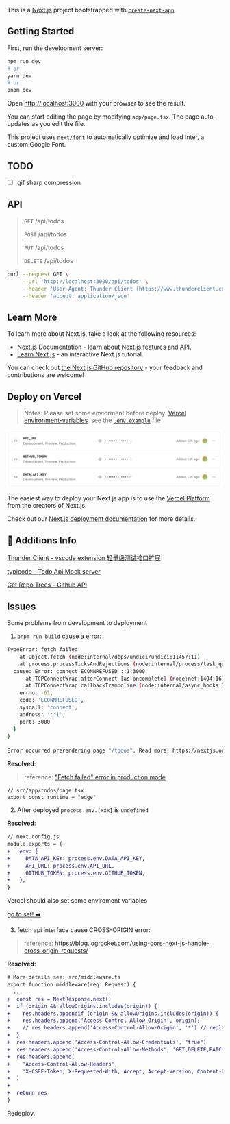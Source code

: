 This is a [Next.js](https://nextjs.org/) project bootstrapped with [`create-next-app`](https://github.com/vercel/next.js/tree/canary/packages/create-next-app).

## Getting Started

First, run the development server:

```bash
npm run dev
# or
yarn dev
# or
pnpm dev
```

Open [http://localhost:3000](http://localhost:3000) with your browser to see the result.

You can start editing the page by modifying `app/page.tsx`. The page auto-updates as you edit the file.

This project uses [`next/font`](https://nextjs.org/docs/basic-features/font-optimization) to automatically optimize and load Inter, a custom Google Font.

## TODO

- [ ] gif sharp compression

## API

> `GET` /api/todos
>
> `POST` /api/todos
>
> `PUT` /api/todos
>
> `DELETE` /api/todos

```sh
curl --request GET \
     --url 'http://localhost:3000/api/todos' \
     --header 'User-Agent: Thunder Client (https://www.thunderclient.com)' \
     --header 'accept: application/json'
```

## Learn More

To learn more about Next.js, take a look at the following resources:

- [Next.js Documentation](https://nextjs.org/docs) - learn about Next.js features and API.
- [Learn Next.js](https://nextjs.org/learn) - an interactive Next.js tutorial.

You can check out [the Next.js GitHub repository](https://github.com/vercel/next.js/) - your feedback and contributions are welcome!

## Deploy on Vercel

> Notes: Please set some enviorment before deploy. [Vercel environment-variables](https://vercel.com/mrzhouzh/next-restful-api/settings/environment-variables). see the [`.env.example`](./.env.example) file

![screenshot](./public/images/screenshot.png)

The easiest way to deploy your Next.js app is to use the [Vercel Platform](https://vercel.com/new?utm_medium=default-template&filter=next.js&utm_source=create-next-app&utm_campaign=create-next-app-readme) from the creators of Next.js.

Check out our [Next.js deployment documentation](https://nextjs.org/docs/deployment) for more details.

## 📝 Additions Info

[Thunder Client - vscode extension 轻量级测试接口扩展](https://marketplace.visualstudio.com/items?itemName=rangav.vscode-thunder-client)

[typicode - Todo Api Mock server](https://jsonplaceholder.typicode.com/)

[Get Repo Trees - Github API](https://docs.github.com/en/rest/git/trees?apiVersion=2022-11-28#get-a-tree)

## Issues

Some problems from development to deployment

1. `pnpm run build` cause a error:

```sh
TypeError: fetch failed
    at Object.fetch (node:internal/deps/undici/undici:11457:11)
    at process.processTicksAndRejections (node:internal/process/task_queues:95:5) {
  cause: Error: connect ECONNREFUSED ::1:3000
      at TCPConnectWrap.afterConnect [as oncomplete] (node:net:1494:16)
      at TCPConnectWrap.callbackTrampoline (node:internal/async_hooks:130:17) {
    errno: -61,
    code: 'ECONNREFUSED',
    syscall: 'connect',
    address: '::1',
    port: 3000
  }
}

Error occurred prerendering page "/todos". Read more: https://nextjs.org/docs/messages/prerender-error
```

**Resolved**:

> reference: ["Fetch failed" error in production mode](https://github.com/vercel/next.js/issues/49578)

```tsx
// src/app/todos/page.tsx
export const runtime = "edge"
```

2. After deployed `process.env.[xxx]` is `undefined`

**Resolved**:

```diff
// next.config.js
module.exports = {
+   env: {
+     DATA_API_KEY: process.env.DATA_API_KEY,
+     API_URL: process.env.API_URL,
+     GITHUB_TOKEN: process.env.GITHUB_TOKEN,
+   },
}
```

Vercel should also set some enviroment variables

[go to set! ➡️](https://vercel.com/mrzhouzh/next-restful-api/settings/environment-variables)

3. fetch api interface cause CROSS-ORIGIN error:

> reference: https://blog.logrocket.com/using-cors-next-js-handle-cross-origin-requests/

**Resolved**:

```diff
# More details see: src/middleware.ts
export function middleware(req: Request) {
  ...
+  const res = NextResponse.next()
+  if (origin && allowOrigins.includes(origin)) {
+    res.headers.appendif (origin && allowOrigins.includes(origin)) {
+    res.headers.append('Access-Control-Allow-Origin', origin);
+    // res.headers.append('Access-Control-Allow-Origin', '*') // replace this your actual origin
+  }
+  res.headers.append('Access-Control-Allow-Credentials', "true")
+  res.headers.append('Access-Control-Allow-Methods', 'GET,DELETE,PATCH,POST,PUT')
+  res.headers.append(
+    'Access-Control-Allow-Headers',
+    'X-CSRF-Token, X-Requested-With, Accept, Accept-Version, Content-Length, Content-MD5, Content-Type, Date, X-Api-Version'
+  )
+
+  return res
}
```

Redeploy.
